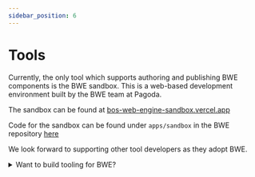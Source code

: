 ```yaml
---
sidebar_position: 6
---
```


# Tools

Currently, the only tool which supports authoring and publishing BWE components is the BWE sandbox. This is a web-based development environment built by the BWE team at Pagoda.

The sandbox can be found at [bos-web-engine-sandbox.vercel.app](https://bos-web-engine-sandbox.vercel.app/)

Code for the sandbox can be found under `apps/sandbox` in the BWE repository [here](https://github.com/near/bos-web-engine/tree/main/apps/sandbox)

We look forward to supporting other tool developers as they adopt BWE.

<details>
  <summary>Want to build tooling for BWE?</summary>
  <p>The main thing to know is that BWE is still highly subject to change as we receive feedback on DevX and functionality. If you don't mind potential rework due to engine changes and want to start building now:</p>
  <p>Our sandbox package was built from the start to be reusable in other web implementations. Feel free to fork our project or pull out pieces you need. In the future we hope to publish many of our packages on NPM to make it easier to receive future updates.</p>
</details>